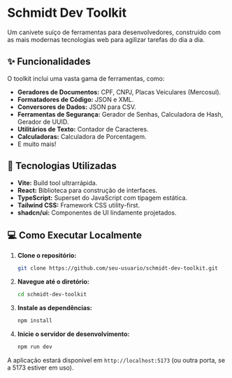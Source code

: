 # Schmidt Dev Toolkit

Um canivete suíço de ferramentas para desenvolvedores, construído com as mais modernas tecnologias web para agilizar tarefas do dia a dia.

## ✨ Funcionalidades

O toolkit inclui uma vasta gama de ferramentas, como:

- **Geradores de Documentos:** CPF, CNPJ, Placas Veiculares (Mercosul).
- **Formatadores de Código:** JSON e XML.
- **Conversores de Dados:** JSON para CSV.
- **Ferramentas de Segurança:** Gerador de Senhas, Calculadora de Hash, Gerador de UUID.
- **Utilitários de Texto:** Contador de Caracteres.
- **Calculadoras:** Calculadora de Porcentagem.
- E muito mais!

## 🚀 Tecnologias Utilizadas

- **Vite:** Build tool ultrarrápida.
- **React:** Biblioteca para construção de interfaces.
- **TypeScript:** Superset do JavaScript com tipagem estática.
- **Tailwind CSS:** Framework CSS utility-first.
- **shadcn/ui:** Componentes de UI lindamente projetados.

## 💻 Como Executar Localmente

1.  **Clone o repositório:**
    ```bash
    git clone https://github.com/seu-usuario/schmidt-dev-toolkit.git
    ```
2.  **Navegue até o diretório:**
    ```bash
    cd schmidt-dev-toolkit
    ```
3.  **Instale as dependências:**
    ```bash
    npm install
    ```
4.  **Inicie o servidor de desenvolvimento:**
    ```bash
    npm run dev
    ```

A aplicação estará disponível em `http://localhost:5173` (ou outra porta, se a 5173 estiver em uso).
